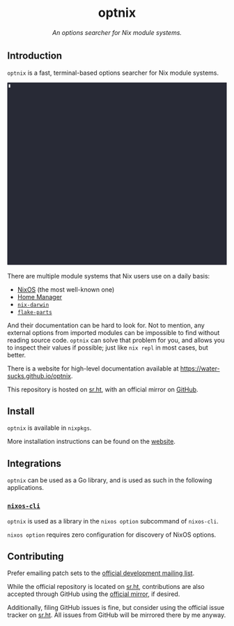 <h1 align="center">optnix</h1>
<h6 align="center">An options searcher for Nix module systems.</h6>

## Introduction

`optnix` is a fast, terminal-based options searcher for Nix module systems.

[![a demo of optnix](./doc/src/demo.gif)](https://asciinema.org/a/732922?autoplay=1)

There are multiple module systems that Nix users use on a daily basis:

- [NixOS](https://github.com/nixos/nixpkgs) (the most well-known one)
- [Home Manager](https://github.com/nix-community/home-manager)
- [`nix-darwin`](https://github.com/LnL7/nix-darwin)
- [`flake-parts`](https://github.com/hercules-ci/flake-parts)

And their documentation can be hard to look for. Not to mention, any external
options from imported modules can be impossible to find without reading source
code. `optnix` can solve that problem for you, and allows you to inspect their
values if possible; just like `nix repl` in most cases, but better.

There is a website for high-level documentation available at
https://water-sucks.github.io/optnix.

This repository is hosted on [sr.ht](sr.ht/~watersucks/optnix), with an official
mirror on [GitHub](https://github.com/water-sucks/optnix).

## Install

`optnix` is available in `nixpkgs`.

More installation instructions can be found on the
[website](https://water-sucks.github.io/optnix/installation.html).

## Integrations

`optnix` can be used as a Go library, and is used as such in the following
applications.

### [`nixos-cli`](https://github.com/nix-community/nixos-cli)

`optnix` is used as a library in the `nixos option` subcommand of `nixos-cli`.

`nixos option` requires zero configuration for discovery of NixOS options.

## Contributing

Prefer emailing patch sets to the
[official development mailing list](mailto:~watersucks/optnix-devel@lists.sr.ht).

While the official repository is located on
[sr.ht](https://git.sr.ht/~watersucks/optnix), contributions are also accepted
through GitHub using the
[official mirror](https://github.com/water-sucks/optnix), if desired.

Additionally, filing GitHub issues is fine, but consider using the official
issue tracker on [sr.ht](https://todo.sr.ht/~watersucks/optnix). All issues from
GitHub will be mirrored there by me anyway.
